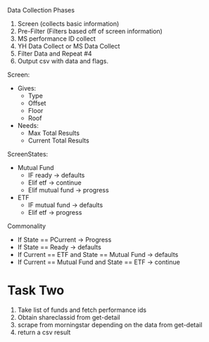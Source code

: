 Data Collection Phases

1. Screen (collects basic information)
2. Pre-Filter (Filters based off of screen information)
3. MS performance ID collect
3. YH Data Collect or MS Data Collect
4. Filter Data and Repeat #4
5. Output csv with data and flags.

Screen:
* Gives:
  * Type
  * Offset
  * Floor
  * Roof
* Needs:
  * Max Total Results
  * Current Total Results

ScreenStates:
* Mutual Fund
  * IF ready -> defaults
  * Elif etf -> continue
  * Elif mutual fund -> progress
* ETF
  * IF mutual fund -> defaults
  * Elif etf -> progress

Commonality
* If State == PCurrent -> Progress
* If State == Ready -> defaults
* If Current == ETF and State == Mutual Fund -> defaults
* If Current == Mutual Fund and State == ETF -> continue

# Task Two
1. Take list of funds and fetch performance ids
2. Obtain shareclassid from get-detail
3. scrape from morningstar depending on the data from get-detail
4. return a csv result